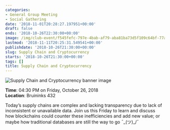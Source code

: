 ```yaml
---
categories:
- General Group Meeting
- Social Gathering
date: '2018-11-01T20:28:27.197951+00:00'
draft: false
ends: '2018-10-26T22:30:00+00:00'
image: /img/club-event/f545fefc-797e-4bab-af79-aba81ba73d5f109c64bf-77ac-40f5-9bd3-c8e4c8852bf4.png
lastmod: '2018-11-11T20:25:31.549541+00:00'
publishdate: '2018-10-26T21:30:00+00:00'
slug: Supply Chain and Cryptocurrency
starts: '2018-10-26T21:30:00+00:00'
tags: []
title: Supply Chain and Cryptocurrency
---
```


<img src="/img/club-event/f545fefc-797e-4bab-af79-aba81ba73d5f109c64bf-77ac-40f5-9bd3-c8e4c8852bf4.png" alt="Supply Chain and Cryptocurrency banner image" /><br>
    <p class="eventInfo">
        <strong>Time</strong>: 04:30 PM on Friday, October 26, 2018<br>
        <strong>Location</strong>: Bruininks 432
    </p>
    <p>Today&rsquo;s supply chains are complex and lacking transparency due to lack of inconsistent or unavailable data. Join us this Friday to learn and discuss how blockchains could counter these inefficiencies and add new value; or maybe how traditional databases are still the way to go&nbsp;&macr;\_(ツ)_/&macr;</p>